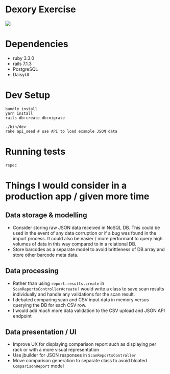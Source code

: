 # Dexory Exercise

![](demo.gif)

# Dependencies
* ruby 3.3.0
* rails 7.1.3
* PostgreSQL
* DaisyUI

# Dev Setup
```
bundle install
yarn install
rails db:create db:migrate

./bin/dev
rake api_seed # use API to load example JSON data
```

# Running tests
```
rspec
```

# Things I would consider in a production app / given more time
## Data storage & modelling
- Consider storing raw JSON data received in NoSQL DB. This could be used in the event of any data corruption or if a bug was found in the import process. It could also be easier / more performant to query high volumes of data in this way compared to in a relational DB.
- Store barcodes as a separate model to avoid brittleness of DB array and store other barcode meta data.

## Data processing
- Rather than using `report.results.create` in `ScanReportsController#create` I would write a class to save scan results individually and handle any validations for the scan result.
- I debated comparing scan and CSV input data in memory versus querying the DB for each CSV row.
- I would add _much_ more data validation to the CSV upload and JSON API endpoint

## Data presentation / UI
- Improve UX for displaying comparison report such as displaying per rack or with a more visual representation
- Use jbuilder for JSON responses in `ScanReportsController`
- Move comparison generation to separate class to avoid bloated `ComparisonReport` model

